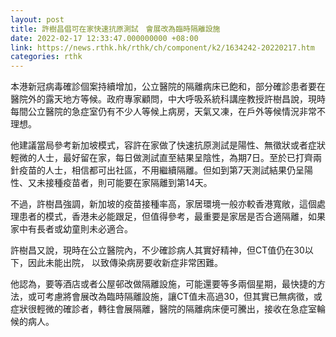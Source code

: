 ```yaml
---
layout: post
title: 許樹昌倡可在家快速抗原測試　會展改為臨時隔離設施
date: 2022-02-17 12:33:47.000000000 +08:00
link: https://news.rthk.hk/rthk/ch/component/k2/1634242-20220217.htm
categories: rthk
---
```


本港新冠病毒確診個案持續增加，公立醫院的隔離病床已飽和，部分確診患者要在醫院外的露天地方等候。政府專家顧問，中大呼吸系統科講座教授許樹昌說，現時每間公立醫院的急症室仍有不少人等候上病房，天氣又凍，在戶外等候情況非常不理想。

他建議當局參考新加坡模式，容許在家做了快速抗原測試是陽性、無徵狀或者症狀輕微的人士，最好留在家，每日做測試直至結果呈陰性，為期7日。至於已打齊兩針疫苗的人士，相信都可出社區，不用繼續隔離。但如到第7天測試結果仍呈陽性、又未接種疫苗者，則可能要在家隔離到第14天。

不過，許樹昌強調，新加坡的疫苗接種率高，家居環境一般亦較香港寬敞，這個處理患者的模式，香港未必能跟足，但值得參考，最重要是家居是否合適隔離，如果家中有長者或幼童則未必適合。

許樹昌又說，現時在公立醫院內，不少確診病人其實好精神，但CT值仍在30以下，因此未能出院， 以致傳染病房要收新症非常困難。

他認為，要等酒店或者公屋邨改做隔離設施，可能還要等多兩個星期，最快捷的方法，或可考慮將會展改為臨時隔離設施，讓CT值未高過30，但其實已無病徵，或症狀很輕微的確診者，轉往會展隔離，醫院的隔離病床便可騰出，接收在急症室輪候的病人。
